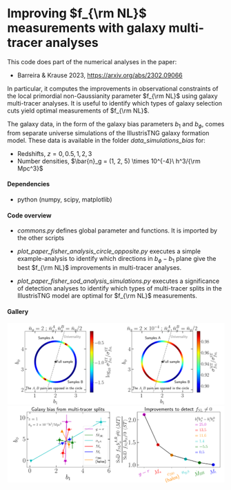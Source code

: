 # Improving $f_{\rm NL}$ measurements with galaxy multi-tracer analyses

This code does part of the numerical analyses in the paper:

- Barreira & Krause 2023, https://arxiv.org/abs/2302.09066

In particular, it computes the improvements in observational constraints of the local primordial non-Gaussianity parameter $f_{\rm NL}$ using galaxy multi-tracer analyses. It is useful to identify which types of galaxy selection cuts yield optimal measurements of $f_{\rm NL}$.

The galaxy data, in the form of the galaxy bias parameters $b_1$ and $b_\phi$, comes from separate universe simulations of the IllustrisTNG galaxy formation model. These data is available in the folder *data_simulations_bias* for:

- Redshifts, $z = 0, 0.5, 1, 2, 3$
- Number densities, $\bar{n}_g = (1, 2, 5) \times 10^{-4}\ h^3/{\rm Mpc^3}$

#### Dependencies

- python (numpy, scipy, matplotlib)

#### Code overview

- *commons.py* defines global parameter and functions. It is imported by the other scripts
  
- *plot_paper_fisher_analysis_circle_opposite.py* executes a simple example-analysis to identify which directions in $b_\phi - b_1$ plane give the best $f_{\rm NL}$ improvements in multi-tracer analyses.

- *plot_paper_fisher_sod_analysis_simulations.py*  executes a significance of detection analyses to identify which types of multi-tracer splits in the IllustrisTNG model are optimal for $f_{\rm NL}$ measurements.

#### Gallery



<img src="fig_store/fig_paper_fisher_fNL_analysis_circle_opposite.png" width="600" height=auto/>


<img src="fig_store/fig_paper_fisher_sod_analysis_simulations.png" width="600" height=auto/>

